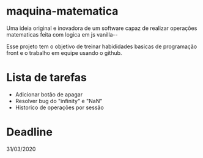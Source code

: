 # maquina-matematica
Uma ideia original e inovadora de um software capaz de realizar operações matematicas feita com logica em js vanilla--

Esse projeto tem o objetivo de treinar habididades basicas de programação front e o trabalho em equipe usando o github.

# Lista de tarefas

<ul>
  <li>Adicionar botão de apagar</li>
  <li>Resolver bug do "infinity" e "NaN"</li>
  <li>Historico de operações por sessão</li>
</ul>

# Deadline
31/03/2020
